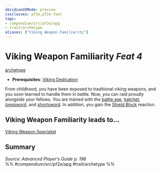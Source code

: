 ```yaml
---
obsidianUIMode: preview
cssclasses: pf2e,pf2e-feat
tags:
- compendium/src/pf2e/apg
- trait/archetype
aliases: ["Viking Weapon Familiarity"]
---
```

# Viking Weapon Familiarity  *Feat 4*  
[archetype](rules/traits/archetype.md "Archetype Feat Trait")  

- **Prerequisites**: [Viking Dedication](compendium/feats/viking-dedication-apg.md)

From childhood, you have been exposed to traditional viking weapons, and you soon learned to handle them in battle. Now, you can raid proudly alongside your fellows. You are trained with the [battle axe](compendium/equipment/items/battle-axe.md), [hatchet](compendium/equipment/items/hatchet.md), [longsword](compendium/equipment/items/longsword.md), and [shortsword](compendium/equipment/items/shortsword.md). In addition, you gain the [Shield Block](compendium/feats/shield-block.md) reaction.

## Viking Weapon Familiarity leads to...

[Viking Weapon Specialist](compendium/feats/viking-weapon-specialist-apg.md)

## Summary

*Source: Advanced Player's Guide p. 198*  
%% #compendium/src/pf2e/apg #trait/archetype %%
